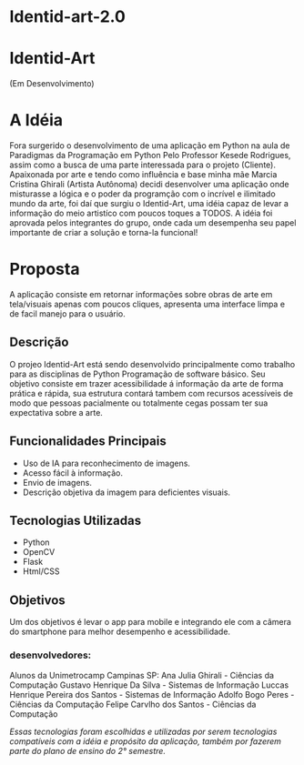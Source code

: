 # Identid-art-2.0
# Identid-Art
(Em Desenvolvimento)

# A Idéia
Fora surgerido o desenvolvimento de uma aplicação em Python na aula de Paradigmas da Programação em Python Pelo Professor Kesede Rodrigues, assim como a busca de uma parte interessada para o projeto (Cliente).
Apaixonada por arte e tendo como influência e base minha mãe Marcia Cristina Ghirali (Artista Autônoma) decidi desenvolver uma aplicação onde misturasse a lógica e o poder da programção com o incrível e ilimitado mundo da arte, foi daí que surgiu o Identid-Art, uma idéia capaz de levar a informação do meio artistíco com poucos toques a TODOS. A idéia foi aprovada pelos integrantes do grupo, onde cada um desempenha seu papel importante de criar a solução e torna-la funcional!


# Proposta
A aplicação consiste em retornar informações sobre obras de arte em tela/visuais apenas com poucos cliques, apresenta uma interface limpa e de facil manejo para o usuário.

## Descrição
O projeo Identid-Art está sendo desenvolvido principalmente como trabalho para as disciplinas de Python Programação de software básico.
Seu objetivo consiste em trazer acessibilidade á informação da arte de forma prática e rápida, sua estrutura contará tambem com recursos acessíveis de modo que pessoas pacialmente ou totalmente cegas possam ter sua expectativa sobre a arte.



## Funcionalidades Principais
- Uso de IA para reconhecimento de imagens.
- Acesso fácil à informação.
- Envio de imagens.
- Descrição objetiva da imagem para deficientes visuais.


## Tecnologias Utilizadas
- Python
- OpenCV
- Flask
- Html/CSS

## Objetivos
Um dos objetivos é levar o app para mobile e integrando ele com a câmera do smartphone para melhor desempenho e acessibilidade.

### desenvolvedores:
Alunos da Unimetrocamp Campinas SP:
Ana Julia Ghirali - Ciências da Computação
Gustavo Henrique Da Silva - Sistemas de Informação
Luccas Henrique Pereira dos Santos - Sistemas de Informação
Adolfo Bogo Peres - Ciências da Computação
Felipe Carvlho dos Santos - Ciências da Computação

_Essas tecnologias foram escolhidas e utilizadas por serem tecnologias compatíveis com a idéia e propósito da aplicação, também por fazerem parte do plano de ensino do 2° semestre._

